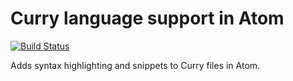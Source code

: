 # Curry language support in Atom

[![Build Status](https://travis-ci.org/matthesjh/language-curry.svg?branch=master)](https://travis-ci.org/matthesjh/language-curry)

Adds syntax highlighting and snippets to Curry files in Atom.